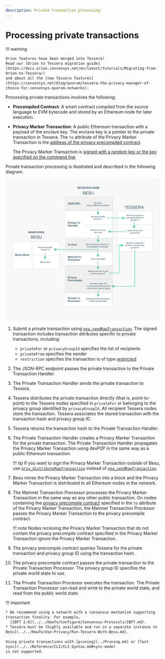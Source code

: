```yaml
---
description: Private transaction processing
---
```


# Processing private transactions

!!! warning

    Orion features have been merged into Tessera!
    Read our [Orion to Tessera migration guide](https://docs.orion.consensys.net/en/latest/Tutorials/Migrating-from-Orion-to-Tessera/)
    and about all the [new Tessera features](https://consensys.net/blog/quorum/tessera-the-privacy-manager-of-choice-for-consensys-quorum-networks).

Processing private transactions involves the following:

* **Precompiled Contract**: A smart contract compiled from the source language to EVM bytecode and
  stored by an Ethereum node for later execution.

* **Privacy Marker Transaction**: A public Ethereum transaction with a payload of the enclave key.
  The enclave key is a pointer to the private transaction in Tessera. The `to` attribute of the Privacy
  Marker Transaction is the [address of the privacy precompiled contract](../../Reference/API-Methods.md#priv_getprivacyprecompileaddress).

  The Privacy Marker Transaction is
  [signed with a random key or the key specified on the command line].

Private transaction processing is illustrated and described in the following diagram.

![Processing Private Transactions](../../images/PrivateTransactionProcessing.png)

1. Submit a private transaction using
  [`eea_sendRawTransaction`](../../Reference/API-Methods.md#eea_sendrawtransaction). The signed
  transaction includes transaction attributes specific to private transactions, including:

    * `privateFor` or `privacyGroupId` specifies the list of recipients
    * `privateFrom` specifies the sender
    * `restriction` specifies the transaction is of type
      [_restricted_](../Privacy/Privacy-Overview.md#private-transactions).

1. The JSON-RPC endpoint passes the private transaction to the Private Transaction Handler.

1. The Private Transaction Handler sends the private transaction to Tessera.

1. Tessera distributes the private transaction directly (that is, point-to-point) to the Tessera nodes
  specified in `privateFor` or belonging to the privacy group identified by `privacyGroupId`. All
  recipient Tessera nodes store the transaction. Tessera associates the stored transaction with the
  transaction hash and privacy group ID.

1. Tessera returns the transaction hash to the Private Transaction Handler.

1. The Private Transaction Handler creates a Privacy Marker Transaction for the private
  transaction. The Private Transaction Handler propagates the Privacy Marker Transaction using devP2P
  in the same way as a public Ethereum transaction.

    !!! tip
        If you want to sign the Privacy Marker Transaction outside of Besu, use
        [`priv_distributeRawTransaction`](../../HowTo/Send-Transactions/Creating-Sending-Private-Transactions.md#priv_distributerawtransaction)
        instead of
        [`eea_sendRawTransaction`](../../Reference/API-Methods.md#eea_sendrawtransaction).

1. Besu mines the Privacy Marker Transaction into a block and the Privacy Marker Transaction is
  distributed to all Ethereum nodes in the network.

1. The Mainnet Transaction Processor processes the Privacy Marker Transaction in the same way as
  any other public transaction. On nodes containing the [privacy precompile contract](../../Reference/API-Methods.md#priv_getprivacyprecompileaddress)
  specified in the `to` attribute of the Privacy Marker Transaction, the Mainnet Transaction Processor passes the
  Privacy Marker Transaction to the privacy precompile contract.

    !!! note
        Nodes receiving the Privacy Marker Transaction that do not contain the privacy precompile
        contract specified in the Privacy Marker Transaction ignore the Privacy Marker Transaction.

1. The privacy precompile contract queries Tessera for the private transaction and privacy group ID
  using the transaction hash.

1. The privacy precompile contract passes the private transaction to the Private Transaction
  Processor. The privacy group ID specifies the private world state to use.

1. The Private Transaction Processor executes the transaction. The Private Transaction Processor
  can read and write to the private world state, and read from the public world state.

!!! important

    * We recommend using a network with a consensus mechanism supporting transaction finality. For example,
      [IBFT 2.0](../../HowTo/Configure/Consensus-Protocols/IBFT.md).
    * Tessera must be [highly available and run in a separate instance to Besu](../../HowTo/Use-Privacy/Run-Tessera-With-Besu.md).

    Using private transactions with [pruning](../Pruning.md) or [fast sync](../../Reference/CLI/CLI-Syntax.md#sync-mode)
    is not supported.

<!-- Links -->
[signed with a random key or the key specified on the command line]: ../../HowTo/Use-Privacy/Sign-Privacy-Marker-Transactions.md
[highly available and run in a separate instance to Besu]: ../../HowTo/Use-Privacy/Run-Tessera-With-Besu.md
